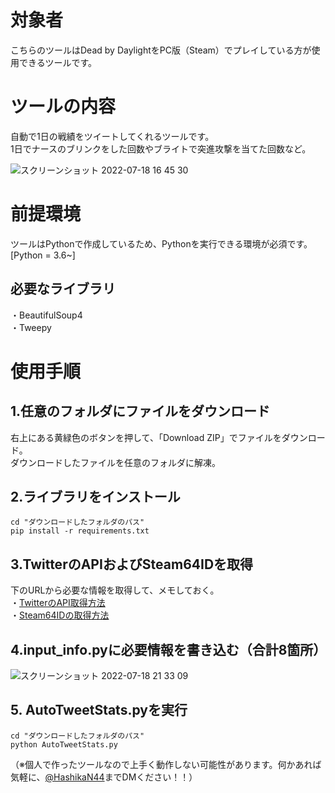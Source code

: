 # 対象者
こちらのツールはDead by DaylightをPC版（Steam）でプレイしている方が使用できるツールです。  


# ツールの内容
自動で1日の戦績をツイートしてくれるツールです。  
1日でナースのブリンクをした回数やブライトで突進攻撃を当てた回数など。

![スクリーンショット 2022-07-18 16 45 30](https://user-images.githubusercontent.com/109508477/179466294-657521fe-55e6-4f20-b5c7-253cf4d2b9be.png)


# 前提環境
ツールはPythonで作成しているため、Pythonを実行できる環境が必須です。
[Python = 3.6~]  
## 必要なライブラリ  
・BeautifulSoup4  
・Tweepy  

# 使用手順  
## 1.任意のフォルダにファイルをダウンロード  
右上にある黄緑色のボタンを押して、「Download ZIP」でファイルをダウンロード。  
ダウンロードしたファイルを任意のフォルダに解凍。  
## 2.ライブラリをインストール  
```
cd "ダウンロードしたフォルダのパス"
pip install -r requirements.txt
```
## 3.TwitterのAPIおよびSteam64IDを取得  
下のURLから必要な情報を取得して、メモしておく。  
  ・[TwitterのAPI取得方法](https://di-acc2.com/system/rpa/9688/)  
  ・[Steam64IDの取得方法](https://volx.jp/steam-id-steamid64-check)    
## 4.input_info.pyに必要情報を書き込む（合計8箇所）   
![スクリーンショット 2022-07-18 21 33 09](https://user-images.githubusercontent.com/109508477/179512008-992e0687-0ebb-4b53-be31-d33ce6eed908.png)


## 5. AutoTweetStats.pyを実行  
```
cd "ダウンロードしたフォルダのパス"
python AutoTweetStats.py
```

（※個人で作ったツールなので上手く動作しない可能性があります。何かあれば気軽に、[@HashikaN44](https://twitter.com/HashikaN44)までDMください！！）
